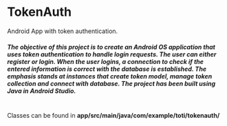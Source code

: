 # TokenAuth
Android App with token authentication.<br>
<h5>The objective of this project is to create an Android OS application that uses token authentication to handle login requests. The user can either register or login. When the user logins, a connection to check if the entered information is correct with the database is established. The emphasis stands at instances that create token model, manage token collection and connect with database. The project has been built using Java in Android Studio.	</h5><br>
Classes can be found in <b>app/src/main/java/com/example/toti/tokenauth/</b>
